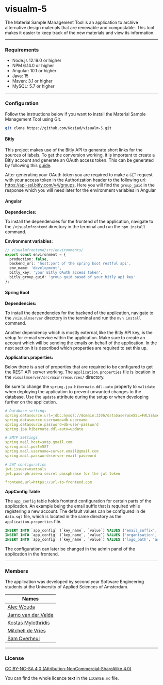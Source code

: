 # visualm-5
The Material Sample Management Tool is an application to archive  alternative design materials that are renewable and compostable.
This tool makes it easier to keep track of the new materials and view its information.

***
### Requirements
* Node.js 12.19.0 or higher
* NPM 6.14.0 or higher
* Angular: 10.1 or higher
* Java: 15
* Maven: 3.1 or higher
* MySQL: 5.7 or higher

***
### Configuration
Follow the instructions below if you want to install the Material Sample Management Tool using Git.
```bash
git clone https://github.com/Koziad/visualm-5.git
```
#### Bitly
This project makes use of the Bitly API to generate short links for the sources of labels. To get the conversion working,
it is important to create a Bitly account and generate an OAuth access token. 
This can be generated by following this [guide](https://support.bitly.com/hc/en-us/articles/230647907-How-do-I-generate-an-OAuth-access-token-for-the-Bitly-API-).

After generating your OAuth token you are required to make a `GET` request with your access token in the Authorization header to the following url:
https://api-ssl.bitly.com/v4/groups. Here you will find the `group_guid` in the response which you will need later for the environment variables in Angular

    
#### Angular
**Dependencies:**

To install the dependencies for the frontend of the application,
 navigate to the `/visualmfrontend` directory in the terminal and run the `npm install` command. 

**Environment variables:**
```typescript
// visualmfrontend/src/environments/
export const environment = {
  production: false,
  backend_url: 'host:port of the spring boot restful api',
  env_name: 'development',
  bitly_key: 'your Bitly OAuth access token',
  bitly_group_guid: 'group guid based of your bitly api key'
};
```


#### Spring Boot
**Dependencies:**

To install the dependencies for the backend of the application,
navigate to the `/visualmserver` directory in the terminal and run the `mvn install` command. 

Another dependency which is mostly external, like the Bitly API key, is the setup for e-mail service within the application.
Make sure to create an account which will be sending the emails on behalf of the application. 
In the next section it is described which properties are required to set this up.


**Application.properties:**

Below there is a set of properties that are required to be configured to get the REST API server working.
The `application.properties` file is location in the `visualmserver/src/main/resources/` directory.

Be sure to change the `spring.jpa.hibernate.ddl-auto` property to `validate` when deploying the application to prevent unwanted changes to the database.
Use the `update` attribute during the setup or when developing further on the application.
```yaml
# Database settings
spring.datasource.url=jdbc:mysql://domain:3306/database?useSSL=FALSE&serverTimezone=UTC&allowPublicKeyRetrieval=true
spring.datasource.username=db-username
spring.datasource.password=db-user-password
spring.jpa.hibernate.ddl-auto=update

# SMTP Settings
spring.mail.host=smtp.gmail.com
spring.mail.port=587
spring.mail.username=server.email@gmail.com
spring.mail.password=server-email-password

# JWT configuration
jwt.issuer=msmtools
jwt.pass-phrase=a secret passphrase for the jwt token

frontend.url=https://url-to-frontend.com
```

**AppConfig Table**
 
The `app_config` table holds frontend configuration for certain parts of the application. 
An example being the email suffix that is required while registering a new account. 
The default values can be configured in de `data.sql` file, which is located in the same directory as the `application.properties` file.

```sql
INSERT INTO `app_config` (`key_name`, `value`) VALUES ('email_suffix', 'tmp.nl');
INSERT INTO `app_config` (`key_name`, `value`) VALUES ('organisation', 'Github');
INSERT INTO `app_config` (`key_name`, `value`) VALUES ('logo_path', 'assets/images/HvAlogo.png');
```
The configuration can later be changed in the admin panel of the application in the frontend.
***
### Members
The application was developed by second year Software Engineering students at the University of Applied Sciences of Amsterdam.

| Names |
|-------|
| [Alec Wouda](https://github.com/Wauwda) |
| [Jarno van der Velde](https://github.com/Jarnovdvelde) |
| [Kostas Mylothridis](https://github.com/Koziad) |
| [Mitchell de Vries](https://github.com/MitchelldeVrees) |
| [Sam Overheul](https://github.com/SamOver10) |
***
### License
[CC BY-NC-SA 4.0 (Attribution-NonCommercial-ShareAlike 4.0)](https://creativecommons.org/licenses/by-nc-sa/4.0/ )

You can find the whole licence text in the `LICENSE.md` file.
